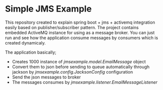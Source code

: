 # Simple JMS Example
This repository created to explain spring boot + jms + activemq integration 
easily based on publisher/subscriber pattern. The project contains embedded 
ActiveMQ instance for using as a message broker. You can just run and see 
how the application consume messages by consumers which is created dynamicaly.

The application basically;
* Creates 1000 instance of *jmsexample.model.EmailMessage* object 
* Convert them to json before sending to queue automatically through jackson by *jmsexample.config.JacksonConfig* configuration
* Send the json messages to broker
* The messages consumes by *jmsexample.listener.EmailMessageListener* 

